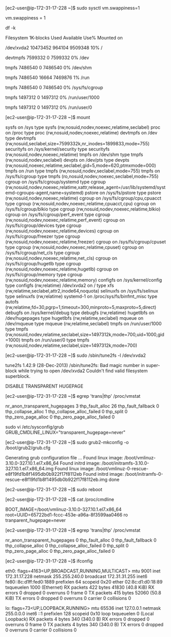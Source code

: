 [ec2-user@ip-172-31-17-228 ~]$ sudo  sysctl vm.swappiness=1

vm.swappiness = 1

df -k

Filesystem     1K-blocks   Used Available Use% Mounted on

/dev/xvda2      10473452 964104   9509348  10% /

devtmpfs         7599332      0   7599332   0% /dev

tmpfs            7486540      0   7486540   0% /dev/shm

tmpfs            7486540  16664   7469876   1% /run

tmpfs            7486540      0   7486540   0% /sys/fs/cgroup

tmpfs            1497312      0   1497312   0% /run/user/1000

tmpfs            1497312      0   1497312   0% /run/user/0

[ec2-user@ip-172-31-17-228 ~]$ mount

sysfs on /sys type sysfs (rw,nosuid,nodev,noexec,relatime,seclabel)
proc on /proc type proc (rw,nosuid,nodev,noexec,relatime)
devtmpfs on /dev type devtmpfs (rw,nosuid,seclabel,size=7599332k,nr_inodes=1899833,mode=755)
securityfs on /sys/kernel/security type securityfs (rw,nosuid,nodev,noexec,relatime)
tmpfs on /dev/shm type tmpfs (rw,nosuid,nodev,seclabel)
devpts on /dev/pts type devpts (rw,nosuid,noexec,relatime,seclabel,gid=5,mode=620,ptmxmode=000)
tmpfs on /run type tmpfs (rw,nosuid,nodev,seclabel,mode=755)
tmpfs on /sys/fs/cgroup type tmpfs (ro,nosuid,nodev,noexec,seclabel,mode=755)
cgroup on /sys/fs/cgroup/systemd type cgroup (rw,nosuid,nodev,noexec,relatime,xattr,release_agent=/usr/lib/systemd/systemd-cgroups-agent,name=systemd)
pstore on /sys/fs/pstore type pstore (rw,nosuid,nodev,noexec,relatime)
cgroup on /sys/fs/cgroup/cpu,cpuacct type cgroup (rw,nosuid,nodev,noexec,relatime,cpuacct,cpu)
cgroup on /sys/fs/cgroup/blkio type cgroup (rw,nosuid,nodev,noexec,relatime,blkio)
cgroup on /sys/fs/cgroup/perf_event type cgroup (rw,nosuid,nodev,noexec,relatime,perf_event)
cgroup on /sys/fs/cgroup/devices type cgroup (rw,nosuid,nodev,noexec,relatime,devices)
cgroup on /sys/fs/cgroup/freezer type cgroup (rw,nosuid,nodev,noexec,relatime,freezer)
cgroup on /sys/fs/cgroup/cpuset type cgroup (rw,nosuid,nodev,noexec,relatime,cpuset)
cgroup on /sys/fs/cgroup/net_cls type cgroup (rw,nosuid,nodev,noexec,relatime,net_cls)
cgroup on /sys/fs/cgroup/hugetlb type cgroup (rw,nosuid,nodev,noexec,relatime,hugetlb)
cgroup on /sys/fs/cgroup/memory type cgroup (rw,nosuid,nodev,noexec,relatime,memory)
configfs on /sys/kernel/config type configfs (rw,relatime)
/dev/xvda2 on / type xfs (rw,relatime,seclabel,attr2,inode64,noquota)
selinuxfs on /sys/fs/selinux type selinuxfs (rw,relatime)
systemd-1 on /proc/sys/fs/binfmt_misc type autofs (rw,relatime,fd=30,pgrp=1,timeout=300,minproto=5,maxproto=5,direct)
debugfs on /sys/kernel/debug type debugfs (rw,relatime)
hugetlbfs on /dev/hugepages type hugetlbfs (rw,relatime,seclabel)
mqueue on /dev/mqueue type mqueue (rw,relatime,seclabel)
tmpfs on /run/user/1000 type tmpfs (rw,nosuid,nodev,relatime,seclabel,size=1497312k,mode=700,uid=1000,gid=1000)
tmpfs on /run/user/0 type tmpfs (rw,nosuid,nodev,relatime,seclabel,size=1497312k,mode=700)


[ec2-user@ip-172-31-17-228 ~]$ sudo /sbin/tune2fs -l /dev/xvda2

tune2fs 1.42.9 (28-Dec-2013)
/sbin/tune2fs: Bad magic number in super-block while trying to open /dev/xvda2
Couldn't find valid filesystem superblock.

DISABLE TRANSPARENT HUGEPAGE

[ec2-user@ip-172-31-17-228 ~]$ egrep 'trans|thp' /proc/vmstat

nr_anon_transparent_hugepages 3
thp_fault_alloc 26
thp_fault_fallback 0
thp_collapse_alloc 1
thp_collapse_alloc_failed 0
thp_split 0
thp_zero_page_alloc 0
thp_zero_page_alloc_failed 0

sudo vi /etc/sysconfig/grub
GRUB_CMDLINE_LINUX="transparent_hugepage=never"

[ec2-user@ip-172-31-17-228 ~]$ sudo grub2-mkconfig -o /boot/grub2/grub.cfg

Generating grub configuration file ...
Found linux image: /boot/vmlinuz-3.10.0-327.10.1.el7.x86_64
Found initrd image: /boot/initramfs-3.10.0-327.10.1.el7.x86_64.img
Found linux image: /boot/vmlinuz-0-rescue-e8f19fd1b8f1495db0b922f17f8112eb
Found initrd image: /boot/initramfs-0-rescue-e8f19fd1b8f1495db0b922f17f8112eb.img
done

[ec2-user@ip-172-31-17-228 ~]$ sudo reboot


[ec2-user@ip-172-31-17-228 ~]$ cat /proc/cmdline

BOOT_IMAGE=/boot/vmlinuz-3.10.0-327.10.1.el7.x86_64 root=UUID=65722bd1-fccc-453e-a96a-8f3599aa0466 ro tranparent_hugepage=never

[ec2-user@ip-172-31-17-228 ~]$ egrep 'trans|thp' /proc/vmstat

nr_anon_transparent_hugepages 0
thp_fault_alloc 0
thp_fault_fallback 0
thp_collapse_alloc 0
thp_collapse_alloc_failed 0
thp_split 0
thp_zero_page_alloc 0
thp_zero_page_alloc_failed 0

[ec2-user@ip-172-31-17-228 ~]$ ifconfig

eth0: flags=4163<UP,BROADCAST,RUNNING,MULTICAST>  mtu 9001
        inet 172.31.17.228  netmask 255.255.240.0  broadcast 172.31.31.255
        inet6 fe80::8c:d1ff:fed0:1889  prefixlen 64  scopeid 0x20<link>
        ether 02:8c:d1:d0:18:89  txqueuelen 1000  (Ethernet)
        RX packets 422  bytes 41830 (40.8 KiB)
        RX errors 0  dropped 0  overruns 0  frame 0
        TX packets 415  bytes 52060 (50.8 KiB)
        TX errors 0  dropped 0 overruns 0  carrier 0  collisions 0

lo: flags=73<UP,LOOPBACK,RUNNING>  mtu 65536
        inet 127.0.0.1  netmask 255.0.0.0
        inet6 ::1  prefixlen 128  scopeid 0x10<host>
        loop  txqueuelen 0  (Local Loopback)
        RX packets 4  bytes 340 (340.0 B)
        RX errors 0  dropped 0  overruns 0  frame 0
        TX packets 4  bytes 340 (340.0 B)
        TX errors 0  dropped 0 overruns 0  carrier 0  collisions 0
        
        







